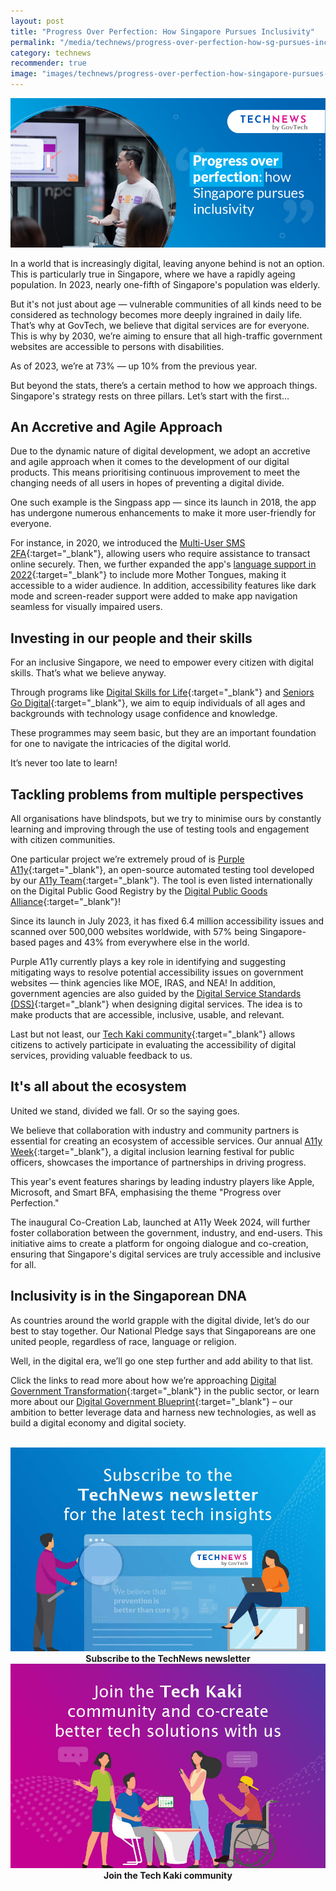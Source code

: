 ```yaml
---
layout: post
title: "Progress Over Perfection: How Singapore Pursues Inclusivity"
permalink: "/media/technews/progress-over-perfection-how-sg-pursues-inclusivity"
category: technews
recommender: true
image: "images/technews/progress-over-perfection-how-singapore-pursues-inclusivity.jpg"
---
```


![Progress over perfection: How Singapore pursues inclusivity](/images/technews/progress-over-perfection-how-singapore-pursues-inclusivity.jpg)

In a world that is increasingly digital, leaving anyone behind is not an option. This is particularly true in Singapore, where we have a rapidly ageing population. In 2023, nearly one-fifth of Singapore's population was elderly. 

But it's not just about age — vulnerable communities of all kinds need to be considered as technology becomes more deeply ingrained in daily life.
That’s why at GovTech, we believe that digital services are for everyone. This is why by 2030, we’re aiming to ensure that all high-traffic government websites are accessible to persons with disabilities.

As of 2023, we’re at 73% — up 10% from the previous year.

But beyond the stats, there’s a certain method to how we approach things. Singapore's strategy rests on three pillars. Let’s start with the first… 

## An Accretive and Agile Approach

Due to the dynamic nature of digital development, we adopt an accretive and agile approach when it comes to the development of our digital products. This means prioritising continuous improvement to meet the changing needs of all users in hopes of preventing a digital divide.

One such example is the Singpass app — since its launch in 2018, the app has undergone numerous enhancements to make it more user-friendly for everyone.

For instance, in 2020, we introduced the [Multi-User SMS 2FA](https://www.tech.gov.sg/media/media-releases/2020-12-16-singpass-2fa){:target="_blank"}, allowing users who require assistance to transact online securely. Then, we further expanded the app's [language support in 2022](https://www.tech.gov.sg/media/technews/how-singpass-learnt-three-languages){:target="_blank"} to include more Mother Tongues, making it accessible to a wider audience. In addition, accessibility features like dark mode and screen-reader support were added to make app navigation seamless for visually impaired users.

## Investing in our people and their skills 

For an inclusive Singapore, we need to empower every citizen with digital skills. That’s what we believe anyway. 

Through programs like [Digital Skills for Life](https://www.imda.gov.sg/digitalforlife/digital-skills-for-life){:target="_blank"} and [Seniors Go Digital](https://www.imda.gov.sg/how-we-can-help/seniors-go-digital){:target="_blank"}, we aim to equip individuals of all ages and backgrounds with technology usage confidence and knowledge. 

These programmes may seem basic, but they are an important foundation for one to navigate the intricacies of the digital world. 

It’s never too late to learn!

## Tackling problems from multiple perspectives 

All organisations have blindspots, but we try to minimise ours by constantly learning and improving through the use of testing tools and engagement with citizen communities. 

One particular project we’re extremely proud of is [Purple A11y](https://www.developer.tech.gov.sg/products/categories/design/purple-a11y/overview.html){:target="_blank"}, an open-source automated testing tool developed by our [A11y Team](https://www.developer.tech.gov.sg/products/categories/design/purple-a11y/meet-the-team){:target="_blank"}. The tool is even listed internationally on the Digital Public Good Registry by the [Digital Public Goods Alliance](https://digitalpublicgoods.net/registry/digit.html){:target="_blank"}!

Since its launch in July 2023, it has fixed 6.4 million accessibility issues and scanned over 500,000 websites worldwide, with 57% being Singapore-based pages and 43% from everywhere else in the world. 

Purple A11y currently plays a key role in identifying and suggesting mitigating ways to resolve potential accessibility issues on government websites — think agencies like MOE, IRAS, and NEA! In addition, government agencies are also guided by the [Digital Service Standards (DSS)](https://www.tech.gov.sg/digital-service-standards/){:target="_blank"} when designing digital services. The idea is to make products that are accessible, inclusive, usable, and relevant. 

Last but not least, our [Tech Kaki community](https://www.tech.gov.sg/products-and-services/tech-kaki-community/){:target="_blank"} allows citizens to actively participate in evaluating the accessibility of digital services, providing valuable feedback to us.

## It's all about the ecosystem

United we stand, divided we fall. Or so the saying goes.

We believe that collaboration with industry and community partners is essential for creating an ecosystem of accessible services.
Our annual [A11y Week](https://www.tech.gov.sg/media/events/a11y-week-2024){:target="_blank"}, a digital inclusion learning festival for public officers, showcases the importance of partnerships in driving progress. 

This year's event features sharings by leading industry players like Apple, Microsoft, and Smart BFA, emphasising the theme "Progress over Perfection."

The inaugural Co-Creation Lab, launched at A11y Week 2024, will further foster collaboration between the government, industry, and end-users. This initiative aims to create a platform for ongoing dialogue and co-creation, ensuring that Singapore's digital services are truly accessible and inclusive for all.

## Inclusivity is in the Singaporean DNA

As countries around the world grapple with the digital divide, let’s do our best to stay together. Our National Pledge says that Singaporeans are one united people, regardless of race, language or religion.

Well, in the digital era, we’ll go one step further and add ability to that list. 

Click the links to read more about how we’re approaching [Digital Government Transformation](https://www.tech.gov.sg/digital-government-transformation/){:target="_blank"} in the public sector, or learn more about our [Digital Government Blueprint](https://www.tech.gov.sg/digital-government-blueprint/){:target="_blank"} – our ambition to better leverage data and harness new technologies, as well as build a digital economy and digital society.




<br>

<div class="row">
  <div class="col" style="text-align: center">
    <a href="https://go.gov.sg/tnblog-to-tnsub" target="_blank">	 	    
      <img src="/images/technews/TN_footer.png" alt="Subscribe to the TechNews newsletter" /></a>
    <figcaption><b>Subscribe to the TechNews newsletter</b></figcaption>
  </div>

  <div class="col" style="text-align: center">
    <a href="https://go.gov.sg/tnblog-to-tkcommunity" target="_blank">		  
      <img src="/images/technews/TK_footer.png" alt="Join the Tech Kaki community" /></a>
    <figcaption><b>Join the Tech Kaki community</b></figcaption>
  </div>
